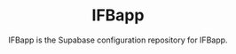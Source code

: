 <h1 align="center">IFBapp</h1>
<p align="center">IFBapp is the Supabase configuration repository for IFBapp.</p>
